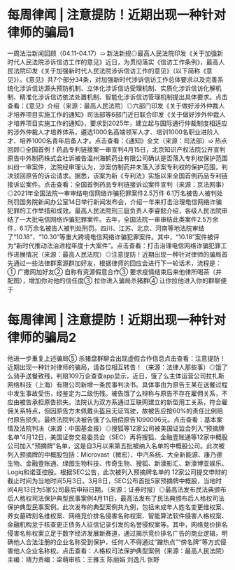# 每周律闻 | 注意提防！近期出现一种针对律师的骗局1

一周法治新闻回顾（04.11-04.17）➯ 新法新规◎最高人民法院印发《关于加强新时代人民法院涉诉信访工作的意见》近日，为贯彻落实《信访工作条例》，最高人民法院印发《关于加强新时代人民法院涉诉信访工作的意见》（以下简称《意见》）。《意见》共7个部分34条，对加强新时代涉诉信访工作总体要求以及完善系统化涉诉信访源头预防机制、立体化涉诉信访受理机制、实质化涉诉信访化解机制、精准化涉诉信访依法处置机制、智能化涉诉信访管理机制提出具体要求。点击查看：《意见》介绍（来源：最高人民法院）◎六部门印发《关于做好涉外仲裁人才培养项目实施工作的通知》司法部等6部门近日联合印发《关于做好涉外仲裁人才培养项目实施工作的通知》，要求到2025年，建立起与国际通行仲裁制度相适应的涉外仲裁人才培养体系，遴选1000名高端领军人才、培训1000名职业进阶人才、培养1000名青年后备人才。点击查看：《通知》全文（来源：司法部）➯ 热点回顾◎全国首例！药品专利链接案一审宣判4月15日，北京知识产权法院公开宣判原告中外制药株式会社诉被告温州海鹤药业有限公司确认是否落入专利权保护范围纠纷一审案件，法院经审理认为，涉案仿制药并未落入涉案专利权的保护范围，判决驳回原告的诉讼请求。据悉，该案为新《专利法》实施以来全国首例药品专利链接诉讼案件。点击查看：全国首例药品专利链接诉讼案件宣判（来源：京法网事）◎2021年全国法院一审审结电信网络诈骗犯罪案件2.5万件 6.1万名被告人被判处刑罚国务院新闻办公室14日举行新闻发布会，介绍一年来打击治理电信网络诈骗犯罪的工作举措和成效。最高人民法院刑三庭负责人李睿懿介绍，各级人民法院审结了一大批电信网络诈骗犯罪案件。去年，全国法院一审审结此类案件2.5万余件，6.1万余名被告人被判处刑罚。四川、江苏、北京、河南等地法院审结了“10.18”、“10.30”等重大跨境电信网络诈骗犯罪案件。其中，“10.18”案件被评为“新时代推动法治进程年度十大案件”。点击查看：打击治理电信网络诈骗犯罪工作进展情况（来源：最高人民法院）◎注意提防！近期出现一种针对律师的骗局首先通过一些法律群案源群加好友，根据律师的回应会进行下一轮话术，流程是：① 广撒网加好友② 自称有资源假意合作③ 要求疫情结束后来他律所喝茶（并配图），增加你对他的信任度③ 拉你进入骗局杀猪群④ 让你拉他进入你的群聊便于

# 每周律闻 | 注意提防！近期出现一种针对律师的骗局2

他进一步重复上述骗局⑤ 杀猪盘群聊会出现虚假合作信息点击查看：注意提防！近期出现一种针对律师的骗局，请各位相互转告！（来源：法律人那些事）◎饿了么骑手送餐致残，判赔109万企查查app显示，近日，饿了么主体运营公司拉扎斯网络科技（上海）有限公司新增一条民事判决书。具体事由为原告王某在送餐过程中发生事故受伤，经鉴定为二级伤残。被告饿了么辩称与原告不存在雇佣关系，不应由被告承担原告损失。法院认为双方系通过互联网建立的新型用工关系，符合雇佣关系特点，但因原告方未佩戴头盔且无证驾驶，故被告应按60%的责任比例赔付原告损失。最终法院判决被告饿了么赔偿原告1090096元。点击查看：基本案情及法院判决（来源：中国基金报）◎搜狐等12家公司被美国证监会列入“预摘牌名单”4月12日，美国证劵交易委员会（SEC）再将搜狐、金融壹账通等12家中概股公司加入“预摘牌”名单，这是自3月以来第五批被纳入名单的中概股公司。此次被列入预摘牌的中概股包括：Microvast（微宏）、中汽系统、大全新能源、康乃德生物、金融壹账通、绿图生物科技、传奇生物、搜狐、新濠影汇、新濠博亚娱乐、Logiq和诺亚控股。根据SEC公告，此次被列入预摘牌名单的 12家公司提交申辩的截止时间为当地时间5月3日。3月8日，SEC公布首批5家预摘牌中概股，当地时间4月13日为5家公司最后申辩日期。（来源：证券时报）◎最高法发布民法典颁布后人格权司法保护典型民事案例4月11日，最高法发布了民法典颁布后人格权司法保护典型民事案例。此次发布的典型案例共九例，包括未成年人姓名变更维权案、养女墓碑刻名维权案、网络竞价排名侵害名称权案、智能算法软件侵害人格权案、金融机构怠于核查更正债务人征信记录引发的名誉侵权案等。其中，网络竞价排名侵害名称权案立足于数字经济发展新赛道，通过揭示竞价排名广告的商业逻辑，明确他人合法注册的企业名称受到保护，任何人不得通过“蹭热点”“傍名牌”等方式侵害他人企业名称权。点击查看：人格权司法保护典型案例（来源：最高人民法院）主编：靖力责编：梁萌审核：王雅玉 陈丽娟 刘逸凡 张野

